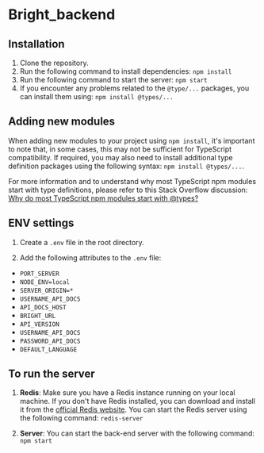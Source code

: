 # Bright_backend

## Installation

1. Clone the repository.
2. Run the following command to install dependencies: `npm install`
3. Run the following command to start the server: `npm start`
4. If you encounter any problems related to the `@type/...` packages, you can install them using: `npm install @types/...`

## Adding new modules

When adding new modules to your project using `npm install`, it's important to note that, in some cases, this may not be sufficient for TypeScript compatibility. If required, you may also need to install additional type definition packages using the following syntax: `npm install @types/...`.

For more information and to understand why most TypeScript npm modules start with type definitions, please refer to this Stack Overflow discussion:
[Why do most TypeScript npm modules start with @types?](https://stackoverflow.com/questions/59497785/why-most-typescript-npm-modules-start-with)

## ENV settings

1. Create a `.env` file in the root directory.

2. Add the following attributes to the `.env` file:

- `PORT_SERVER`
- `NODE_ENV=local`
- `SERVER_ORIGIN=*`
- `USERNAME_API_DOCS`
- `API_DOCS_HOST`
- `BRIGHT_URL`
- `API_VERSION`
- `USERNAME_API_DOCS`
- `PASSWORD_API_DOCS`
- `DEFAULT_LANGUAGE`

## To run the server

1. **Redis**: Make sure you have a Redis instance running on your local machine. If you don't have Redis installed, you can download and install it from the [official Redis website](https://redis.io/download/). You can start the Redis server using the following command: `redis-server`

2. **Server**: You can start the back-end server with the following command: `npm start`
